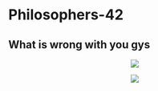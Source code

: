 # Philosophers-42

## What is wrong with you gys

<p align="center">
    <img src="https://i.redd.it/ob3wlk4d7du31.png">
</p>



<p align="center">
  <a href="https://adit.io/posts/2013-05-11-The-Dining-Philosophers-Problem-With-Ron-Swanson.html#deadlock">
    <img src="https://adit.io/imgs/dining_philosophers/at_the_table.png">
  </a>
</p>
